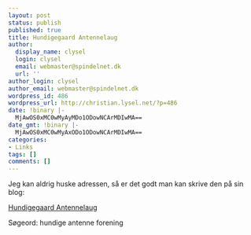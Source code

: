 ```yaml
---
layout: post
status: publish
published: true
title: Hundigegaard Antennelaug
author:
  display_name: clysel
  login: clysel
  email: webmaster@spindelnet.dk
  url: ''
author_login: clysel
author_email: webmaster@spindelnet.dk
wordpress_id: 486
wordpress_url: http://christian.lysel.net/?p=486
date: !binary |-
  MjAwOS0xMC0wMyAyMDo1ODowNCArMDIwMA==
date_gmt: !binary |-
  MjAwOS0xMC0wMyAxODo1ODowNCArMDIwMA==
categories:
- Links
tags: []
comments: []
---
```

<p>Jeg kan aldrig huske adressen, s&aring; er det godt man kan skrive den p&aring; sin blog:</p>
<p><a href="http://www.hundigegaardantennelaug.dk/" target="_blank">Hundigegaard  Antennelaug</a></p>
<p>S&oslash;geord: hundige antenne forening</p>
